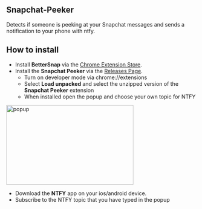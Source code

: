 ## Snapchat-Peeker
Detects if someone is peeking at your Snapchat messages and sends a notification to your phone with ntfy.

## How to install

- Install **BetterSnap** via the [Chrome Extension Store](https://chrome.google.com/webstore/detail/better-snapchat/bomphfefmmkghdkkpjdafehnmfpifook).
- Install the **Snapchat Peeker** via the [Releases Page](https://github.com/DaintyDust/Snapchat-Peeker/releases).
  - Turn on developer mode via chrome://extensions
  - Select **Load unpacked** and select the unzipped version of the **Snapchat Peeker** extension
  - When installed open the popup and choose your own topic for NTFY

<div align="left">
  <img width="336" height="211" src="https://github.com/user-attachments/assets/477a4618-6b3c-4240-86d6-4389ccb48e85" alt="popup">
</div>

- Download the **NTFY** app on your ios/android device.
- Subscribe to the NTFY topic that you have typed in the popup

